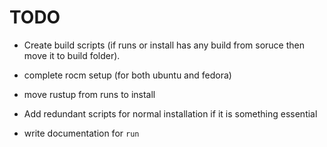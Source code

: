 # TODO

- Create build scripts (if runs or install has any build from soruce then move 
  it to build folder).

- complete rocm setup (for both ubuntu and fedora)
- move rustup from runs to install
- Add redundant scripts for normal installation if it is something essential

- write documentation for `run`
